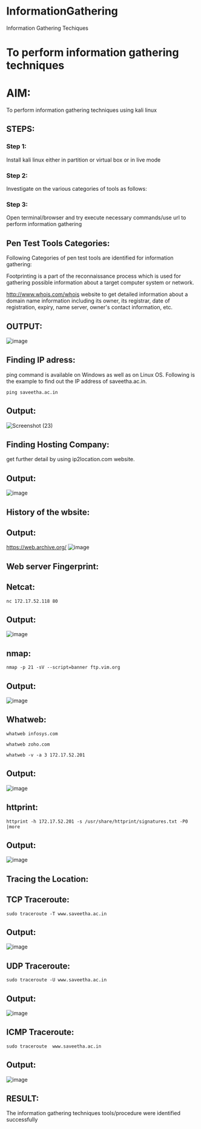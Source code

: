 # InformationGathering
Information Gathering Techiques

# To perform information gathering techniques

# AIM:

To perform information gathering techniques using kali linux 

## STEPS:

### Step 1:

Install kali linux either in partition or virtual box or in live mode

### Step 2:

Investigate on the various categories of tools as follows:

### Step 3:
Open terminal/browser and try execute necessary commands/use url to perform information gathering
## Pen Test Tools Categories:
Following Categories of pen test tools are identified for information gathering:

Footprinting is a part of the reconnaissance process which is used for gathering possible information about a target computer system or network.

http://www.whois.com/whois website to get detailed information about a domain name information including its owner, its registrar, date of registration, expiry, name server, owner's contact information, etc.


## OUTPUT:
![image](https://github.com/gokul-sureshkumar/InformationGathering/assets/121148715/a2b13e20-b504-4901-a35d-1d53247726af)
## Finding IP adress:
ping command is available on Windows as well as on Linux OS. Following is the example to find out the IP address of saveetha.ac.in.
```
ping saveetha.ac.in
```
## Output:
![Screenshot (23)](https://github.com/user-attachments/assets/b7a8269c-3fbf-490c-a3e0-e14bb9ac8b6c)

## Finding Hosting Company:
get further detail by using ip2location.com website.

## Output:
![image](https://github.com/gokul-sureshkumar/InformationGathering/assets/121148715/bbf4095f-00d4-49b8-a950-ddd504d0d81e)
## History of the wbsite:
## Output:
https://web.archive.org/
![image](https://github.com/gokul-sureshkumar/InformationGathering/assets/121148715/f5166239-895a-4e51-924a-1771ccea3ec8)
## Web server Fingerprint:
## Netcat:
```
nc 172.17.52.118 80
```
## Output:
![image](https://github.com/gokul-sureshkumar/InformationGathering/assets/121148715/2f794aca-900f-4e44-b5e4-9eff031425ab)
## nmap:
```
nmap -p 21 -sV --script=banner ftp.vim.org
```
## Output:
![image](https://github.com/gokul-sureshkumar/InformationGathering/assets/121148715/f8eebdf9-67ff-42c0-ae3b-b126d20576bb)
## Whatweb:
```
whatweb infosys.com
```
```
whatweb zoho.com
```
```
whatweb -v -a 3 172.17.52.201
```
## Output:
![image](https://github.com/gokul-sureshkumar/InformationGathering/assets/121148715/13003241-f18f-4e84-b15d-86a327e9c68c)
## httprint:
```
httprint -h 172.17.52.201 -s /usr/share/httprint/signatures.txt -P0 |more
```
## Output:
![image](https://github.com/gokul-sureshkumar/InformationGathering/assets/121148715/e1275ae0-7aef-43d9-a8bf-99be791d0070)
## Tracing the Location:
## TCP Traceroute:
```
sudo traceroute -T www.saveetha.ac.in
```
## Output:
![image](https://github.com/gokul-sureshkumar/InformationGathering/assets/121148715/67469d67-bba1-4fa1-925d-1bc35c4146ca)
## UDP Traceroute:
```
sudo traceroute -U www.saveetha.ac.in
```
## Output:
![image](https://github.com/gokul-sureshkumar/InformationGathering/assets/121148715/6f980827-c16f-4865-afff-1de0714937fd)
## ICMP Traceroute:
```
sudo traceroute  www.saveetha.ac.in
```
## Output:
![image](https://github.com/gokul-sureshkumar/InformationGathering/assets/121148715/5b0e049e-98ee-4849-ad1c-de8d8189927e)



## RESULT:
The information gathering techniques tools/procedure were  identified successfully
